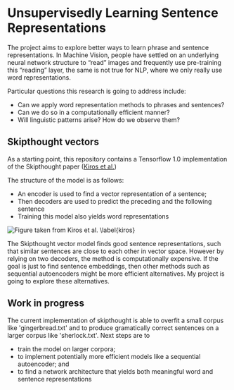 # Unsupervisedly Learning Sentence Representations

The project aims to explore better ways to learn phrase and sentence representations.
In Machine Vision, people have settled on an underlying neural network structure to “read” images and frequently use pre-training this “reading” layer, the same is not true for NLP, where we only really use word representations.

Particular questions this research is going to address include:
- Can we apply word representation methods to phrases and sentences?
- Can we do so in a computationally efficient manner?
- Will linguistic patterns arise?  How do we observe them?

## Skipthought vectors

As a starting point, this repository contains a Tensorflow 1.0 implementation of the Skipthought paper ([Kiros et al.](https://chara.cs.illinois.edu/sites/fa16-cs591txt/pdf/Kiros-2015-NIPS.pdf))

The structure of the model is as follows:
- An encoder is used to find a vector representation of a sentence;
- Then decoders are used to predict the preceding and the following sentence
- Training this model also yields word representations

![Figure taken from Kiros et al. \label{kiros}](https://cdn-images-1.medium.com/max/1000/1*MQXaRQ3BsTHpn0cfOXcbag.png)

The Skipthought vector model finds good sentence representations, such that similar sentences are close to each other in vector space. However by relying on two decoders, the method is computationally expensive. If the goal is just to find sentence embeddings, then other methods such as sequential autoencoders might be more efficient alternatives. My project is going to explore these alternatives.

## Work in progress

The current implementation of skipthought is able to overfit a small corpus like 'gingerbread.txt' and to produce gramatically correct sentences on a larger corpus like 'sherlock.txt'. Next steps are to
- train the model on larger corpora;
- to implement potentially more efficient models like a sequential autoencoder; and
- to find a network architecture that yields both meaningful word and sentence representations